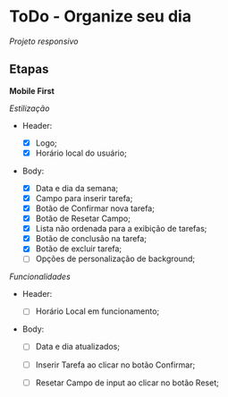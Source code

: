 # ToDo - Organize seu dia

*Projeto responsivo*

## Etapas

**Mobile First**

*Estilização*

  - Header:

     - [x] Logo;
     - [x] Horário local do usuário;

  - Body:
     - [x] Data e dia da semana;
     - [x] Campo para inserir tarefa;
     - [x] Botão de Confirmar nova tarefa;
     - [x] Botão de Resetar Campo;
     - [x] Lista não ordenada para a exibição de tarefas;
     - [x] Botão de conclusão na tarefa;
     - [x] Botão de excluir tarefa;
     - [ ] Opções de personalização de background;

*Funcionalidades*

  - Header:
    
    - [ ] Horário Local em funcionamento;
    
  - Body: 
  
    - [ ] Data e dia atualizados;
    - [ ] Inserir Tarefa ao clicar no botão Confirmar;
    - [ ] Resetar Campo de input ao clicar no botão Reset;
    

